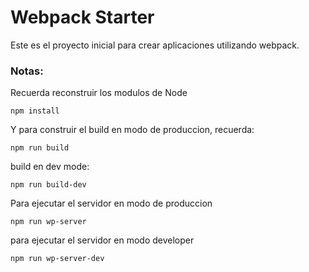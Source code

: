 # Webpack Starter

Este es el proyecto inicial para crear aplicaciones utilizando webpack.

### Notas:
Recuerda reconstruir los modulos de Node

```
npm install
```
Y para construir el build en modo de produccion, recuerda:
```
npm run build
```
build en dev mode:
```
npm run build-dev
```
Para ejecutar el servidor en modo de produccion
```
npm run wp-server
```
para ejecutar el servidor en modo developer
```
npm run wp-server-dev
```

